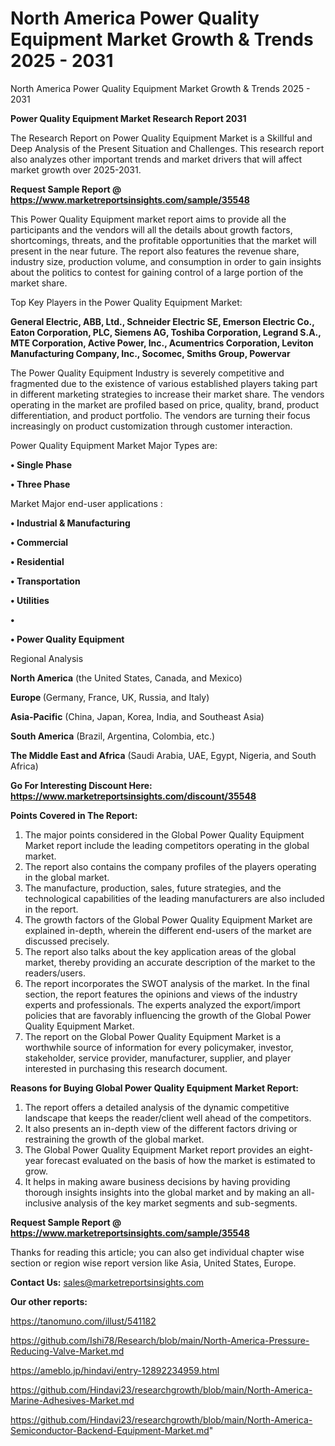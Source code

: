 # North America Power Quality Equipment Market Growth & Trends 2025 - 2031
 North America Power Quality Equipment Market Growth & Trends 2025 - 2031

<strong>Power Quality Equipment Market Research Report 2031</strong>

The Research Report on Power Quality Equipment Market is a Skillful and Deep Analysis of the Present Situation and Challenges. This research report also analyzes other important trends and market drivers that will affect market growth over 2025-2031.

<strong>Request Sample Report @ <a href=https://www.marketreportsinsights.com/sample/35548>https://www.marketreportsinsights.com/sample/35548</a></strong>

This Power Quality Equipment market report aims to provide all the participants and the vendors will all the details about growth factors, shortcomings, threats, and the profitable opportunities that the market will present in the near future. The report also features the revenue share, industry size, production volume, and consumption in order to gain insights about the politics to contest for gaining control of a large portion of the market share.

Top Key Players in the Power Quality Equipment Market:

<strong>General Electric, ABB, Ltd., Schneider Electric SE, Emerson Electric Co., Eaton Corporation, PLC, Siemens AG, Toshiba Corporation, Legrand S.A., MTE Corporation, Active Power, Inc., Acumentrics Corporation, Leviton Manufacturing Company, Inc., Socomec, Smiths Group, Powervar</strong>

The Power Quality Equipment Industry is severely competitive and fragmented due to the existence of various established players taking part in different marketing strategies to increase their market share. The vendors operating in the market are profiled based on price, quality, brand, product differentiation, and product portfolio. The vendors are turning their focus increasingly on product customization through customer interaction.

Power Quality Equipment Market Major Types are:

<strong>•  Single Phase

•  Three Phase</strong>

Market Major end-user applications :

<strong>•  Industrial & Manufacturing

•  Commercial

•  Residential

•  Transportation

•  Utilities

•  

•  Power Quality Equipment</strong>

Regional Analysis

</u><strong><b>North America</b></strong> (the United States, Canada, and Mexico)

<strong><b>Europe </b></strong>(Germany, France, UK, Russia, and Italy)

<strong><b>Asia-Pacific</b></strong> (China, Japan, Korea, India, and Southeast Asia)

<strong><b>South America</b></strong> (Brazil, Argentina, Colombia, etc.)

<strong><b>The Middle East and Africa</b></strong> (Saudi Arabia, UAE, Egypt, Nigeria, and South Africa)

<strong>Go For Interesting Discount Here: <a href=https://www.marketreportsinsights.com/discount/35548>https://www.marketreportsinsights.com/discount/35548</a></strong>

<strong>Points Covered in The Report:</strong>
<ol>
  <li>The major points considered in the Global Power Quality Equipment Market report include the leading competitors operating in the global market.</li>
  <li>The report also contains the company profiles of the players operating in the global market.</li>
  <li>The manufacture, production, sales, future strategies, and the technological capabilities of the leading manufacturers are also included in the report.</li>
  <li>The growth factors of the Global Power Quality Equipment Market are explained in-depth, wherein the different end-users of the market are discussed precisely.</li>
  <li>The report also talks about the key application areas of the global market, thereby providing an accurate description of the market to the readers/users.</li>
  <li>The report incorporates the SWOT analysis of the market. In the final section, the report features the opinions and views of the industry experts and professionals. The experts analyzed the export/import policies that are favorably influencing the growth of the Global Power Quality Equipment Market.</li>
  <li>The report on the Global Power Quality Equipment Market is a worthwhile source of information for every policymaker, investor, stakeholder, service provider, manufacturer, supplier, and player interested in purchasing this research document.</li>
</ol>
<strong>Reasons for Buying Global Power Quality Equipment Market Report:</strong>

<ol>
  <li>The report offers a detailed analysis of the dynamic competitive landscape that keeps the reader/client well ahead of the competitors.</li>
  <li>It also presents an in-depth view of the different factors driving or restraining the growth of the global market.</li>
  <li>The Global Power Quality Equipment Market report provides an eight-year forecast evaluated on the basis of how the market is estimated to grow.</li>
  <li>It helps in making aware business decisions by having providing thorough insights insights into the global market and by making an all-inclusive analysis of the key market segments and sub-segments.</li>
</ol>
<strong>Request Sample Report @ <a href=https://www.marketreportsinsights.com/sample/35548>https://www.marketreportsinsights.com/sample/35548</a></strong>


Thanks for reading this article; you can also get individual chapter wise section or region wise report version like Asia, United States, Europe.

<strong>Contact Us:</strong>
sales@marketreportsinsights.com

<strong>Our other reports:</strong>

<a href=https://tanomuno.com/illust/541182>https://tanomuno.com/illust/541182</a>

<a href=https://github.com/Ishi78/Research/blob/main/North-America-Pressure-Reducing-Valve-Market.md>https://github.com/Ishi78/Research/blob/main/North-America-Pressure-Reducing-Valve-Market.md</a>

<a href=https://ameblo.jp/hindavi/entry-12892234959.html>https://ameblo.jp/hindavi/entry-12892234959.html</a>

<a href=https://github.com/Hindavi23/researchgrowth/blob/main/North-America-Marine-Adhesives-Market.md>https://github.com/Hindavi23/researchgrowth/blob/main/North-America-Marine-Adhesives-Market.md</a>

<a href=https://github.com/Hindavi23/researchgrowth/blob/main/North-America-Semiconductor-Backend-Equipment-Market.md>https://github.com/Hindavi23/researchgrowth/blob/main/North-America-Semiconductor-Backend-Equipment-Market.md</a>"
